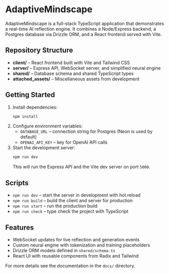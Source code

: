 # AdaptiveMindscape

AdaptiveMindscape is a full-stack TypeScript application that demonstrates a real-time AI reflection engine.
It combines a Node/Express backend, a Postgres database via Drizzle ORM, and a React frontend served with Vite.

## Repository Structure

- **client/** – React frontend built with Vite and Tailwind CSS
- **server/** – Express API, WebSocket server, and simplified neural engine
- **shared/** – Database schema and shared TypeScript types
- **attached_assets/** – Miscellaneous assets from development

## Getting Started

1. Install dependencies:
   ```bash
   npm install
   ```
2. Configure environment variables:
   - `DATABASE_URL` – connection string for Postgres (Neon is used by default)
   - `OPENAI_API_KEY` – key for OpenAI API calls
3. Start the development server:
   ```bash
   npm run dev
   ```
   This will run the Express API and the Vite dev server on port `5000`.

## Scripts

- `npm run dev` – start the server in development with hot reload
- `npm run build` – build the client and server for production
- `npm run start` – run the production build
- `npm run check` – type check the project with TypeScript

## Features

- WebSocket updates for live reflection and generation events
- Custom neural engine with tokenization and training placeholders
- Drizzle ORM models defined in `shared/schema.ts`
- React UI with reusable components from Radix and Tailwind

For more details see the documentation in the `docs/` directory.
